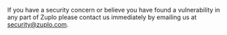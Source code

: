 If you have a security concern or believe you have found a vulnerability in any
part of Zuplo please contact us immediately by emailing us at
security@zuplo.com.
